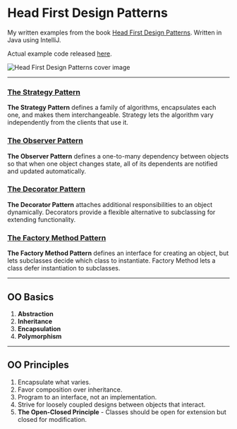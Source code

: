 # Head First Design Patterns

My written examples from the book [Head First Design Patterns](https://www.oreilly.com/library/view/head-first-design/0596007124/). Written in Java using IntelliJ.

Actual example code released [here](/publisher-code).

![Head First Design Patterns cover image](https://m.media-amazon.com/images/I/51rmlxN57sL._AC_SY780_.jpg)

---

### [The Strategy Pattern](/strategy/)
**The Strategy Pattern** defines a family of algorithms, encapsulates each one, and makes them interchangeable. Strategy lets the algorithm vary independently from the clients that use it.

### [The Observer Pattern](/observer/)
**The Observer Pattern** defines a one-to-many dependency between objects so that when one object changes state, all of its dependents are notified and updated automatically.

### [The Decorator Pattern](/decorator/)
**The Decorator Pattern** attaches additional responsibilities to an object dynamically. Decorators provide a flexible alternative to subclassing for extending functionality.

### [The Factory Method Pattern](/factory/)
**The Factory Method Pattern** defines an interface for creating an object, but lets subclasses decide which class to instantiate. Factory Method lets a class defer instantiation to subclasses.

---

## OO Basics
1. **Abstraction**
1. **Inheritance**
1. **Encapsulation**
1. **Polymorphism**

---

## OO Principles
1. Encapsulate what varies.
1. Favor composition over inheritance.
1. Program to an interface, not an implementation.
1. Strive for loosely coupled designs between objects that interact.
1. **The Open-Closed Principle** - Classes should be open for extension but closed for modification.
